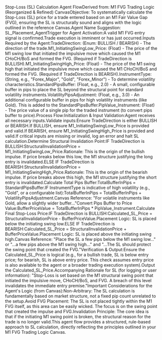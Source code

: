 Stop-Loss (SL) Calculation Agent FlowDerived from: M1 FVG Trading Logic (Reorganized & Refined) CanvasObjective: To systematically calculate the Stop-Loss (SL) price for a trade entered based on an M1 Fair Value Gap (FVG), ensuring the SL is structurally sound and aligns with the logic outlined in the reference Canvas.Agent Name Suggestion: SL_Placement_AgentTrigger for Agent Activation:A valid M1 FVG entry signal is confirmed.Trade execution is imminent or has just occurred.Inputs Required by the Agent:TradeDirection: (Enum: BULLISH / BEARISH) - The direction of the trade.M1_InitiatingSwingLow_Price: (Float) - The price of the M1 swing low that initiated the impulsive move which caused the M1 CHoCH/BoS and formed the FVG. (Required if TradeDirection is BULLISH).M1_InitiatingSwingHigh_Price: (Float) - The price of the M1 swing high that initiated the impulsive move which caused the M1 CHoCH/BoS and formed the FVG. (Required if TradeDirection is BEARISH).InstrumentType: (String, e.g., "Forex_Major", "Gold", "Forex_Minor") - To determine volatility characteristics.StandardPipsBuffer: (Float, e.g., 2.0) - A small, configurable buffer in pips to place the SL beyond the structural point for standard volatility instruments.VolatilityPipsAdjustment: (Float, e.g., 3.0) - An additional configurable buffer in pips for high volatility instruments (like Gold). This is added to the StandardPipsBuffer.PipValue_Instrument: (Float) - The price value of a single pip for the traded instrument (to convert pips buffer to price).Process Flow:Initialization & Input Validation:Agent receives all necessary inputs.Validate inputs:Ensure TradeDirection is either BULLISH or BEARISH.If BULLISH, ensure M1_InitiatingSwingLow_Price is provided and valid.If BEARISH, ensure M1_InitiatingSwingHigh_Price is provided and valid.If critical inputs are missing or invalid, log an error and halt SL calculation.Determine Structural Invalidation Point:IF TradeDirection is BULLISH:StructuralInvalidationPrice = M1_InitiatingSwingLow_Price.Rationale: This is the origin of the bullish impulse. If price breaks below this low, the M1 structure justifying the long entry is invalidated.ELSE IF TradeDirection is BEARISH:StructuralInvalidationPrice = M1_InitiatingSwingHigh_Price.Rationale: This is the origin of the bearish impulse. If price breaks above this high, the M1 structure justifying the short entry is invalidated.Calculate Total Pips Buffer:TotalBufferInPips = StandardPipsBuffer.IF InstrumentType is indicative of high volatility (e.g., "Gold", or a configurable list):TotalBufferInPips = TotalBufferInPips + VolatilityPipsAdjustment.Canvas Reference: "For volatile instruments like Gold, allow a slightly wider buffer..."Convert Pips Buffer to Price Value:BufferPriceValue = TotalBufferInPips * PipValue_Instrument.Calculate Final Stop-Loss Price:IF TradeDirection is BULLISH:Calculated_SL_Price = StructuralInvalidationPrice - BufferPriceValue.Placement Logic: SL is placed below the initiating swing low.ELSE IF TradeDirection is BEARISH:Calculated_SL_Price = StructuralInvalidationPrice + BufferPriceValue.Placement Logic: SL is placed above the initiating swing high.Canvas Reference: "Place the SL a few pips below the M1 swing low..." or "...a few pips above the M1 swing high..." and "...The SL should protect the swing point that created the FVG."Verification & Output:Ensure the Calculated_SL_Price is logical (e.g., for a bullish trade, SL is below entry price; for bearish, SL is above entry price. This check assumes entry price is also available to the agent or a broader trading execution system).Output the Calculated_SL_Price.Accompanying Rationale for SL (for logging or user information): "Stop-Loss is set based on the M1 structural swing point that initiated the impulsive move, CHoCH/BoS, and FVG. A breach of this level invalidates the immediate entry premise."Important Considerations for the Agent's Logic (from Canvas):Non-Arbitrary: The SL calculation is fundamentally based on market structure, not a fixed pip count unrelated to the setup.Avoid FVG Placement: The SL is not placed tightly within the M1 FVG itself, as this area can be easily wicked. The focus is on the swing point that created the impulse and FVG.Invalidation Principle: The core idea is that if the initiating M1 swing point is broken, the structural reason for the trade is no longer valid.This agent flow provides a structured, rule-based approach to SL calculation, directly reflecting the principles outlined in your M1 FVG Trading Logic Canvas.
